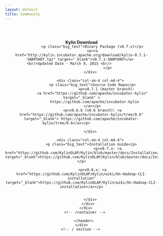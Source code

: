 ```yaml
---
layout: default
title: Community
---
```



  <main id="main" >
  <div class="container" >
    <div id="zero" class=" main" >
      <header style=" padding:2em 0 4em 0">
        <div class="container" >
          <h4 class="section-title"><span>Kylin Download</span></h4>
          <div class="row" style="margin-top:-20px;">
            <div class="col-sm-4 col-md-4">

              <p class="big_text">Binary Package (v0.7.x)</p>
              <p><a href="http://kylin.incubator.apache.org/download/kylin-0.7.1-SNAPSHOT.tgz" target="_blank">v0.7.1-SNAPSHOT</a> 
              <br/>Updated Date - March 9, 2015 <br/>							
							</p>
            </div>

            <div class="col-sm-4 col-md-4">
              <p class="big_text">Source Code Repo</p>
							<p>v0.7.1 (master branch): 
              <a href="https://github.com/apache/incubator-kylin" target="_blank" >
                https://github.com/apache/incubator-kylin
              </a></p>
              <p>v0.6.6 (v0.6 branch): <a href="https://github.com/apache/incubator-kylin/tree/0.6" target="_blank"> https://github.com/apache/incubator-kylin/tree/0.6</a></p>              
              
            </div>

            <div class="col-sm-4 col-md-4">
              <p class="big_text">Installation Guide</p> 
							<p>v0.7.x: <a href="https://github.com/KylinOLAP/Kylin/blob/master/docs/Installation/install_and_run.md" target="_blank">https://github.com/KylinOLAP/Kylin/blob/master/docs/Installation/install_and_run.md</a></p>
             
              <p>v0.6.x: <a href="https://github.com/KylinOLAP/Kylin/wiki/On-Hadoop-CLI-installation" target="_blank">https://github.com/KylinOLAP/Kylin/wiki/On-Hadoop-CLI-installation</a></p>
              

            </div>
          </div>
        </div>
        <!-- /container --> 
        
      </header>
    </div>
    <!-- / section --> 
  </div>
  <!-- /container -->
  
  </header>
  </section>
</main>
